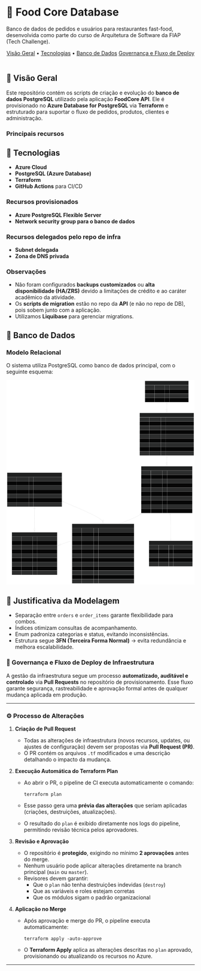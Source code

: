 # 🧾​ Food Core Database

Banco de dados de pedidos e usuários para restaurantes fast-food, desenvolvida como parte do curso de Arquitetura de Software
da FIAP (Tech Challenge).

<div align="center">
  <a href="#visao-geral">Visão Geral</a> •
  <a href="#tecnologias">Tecnologias</a> •
  <a href="#banco-de-dados">Banco de Dados</a>
  <a href="#cicd-infra">Governança e Fluxo de Deploy</a>
</div><br>

## 📖 Visão Geral

Este repositório contém os scripts de criação e evolução do **banco de dados PostgreSQL** utilizado pela aplicação **FoodCore API**.
Ele é provisionado no **Azure Database for PostgreSQL** via **Terraform** e estruturado para suportar o fluxo de pedidos, produtos, clientes e administração.

### Principais recursos

<h2 id="tecnologias">🔧 Tecnologias</h2>

- **Azure Cloud**
- **PostgreSQL (Azure Database)**
- **Terraform**
- **GitHub Actions** para CI/CD

### Recursos provisionados

- **Azure PostgreSQL Flexible Server**
- **Network security group para o banco de dados**

### Recursos delegados pelo repo de infra

- **Subnet delegada**
- **Zona de DNS privada**

### Observações

- Não foram configurados **backups customizados** ou **alta disponibilidade (HA/ZRS)** devido a limitações de crédito e ao caráter acadêmico da atividade.
- Os **scripts de migration** estão no repo da **API** (e não no repo de DB), pois sobem junto com a aplicação.
- Utilizamos **Liquibase** para gerenciar migrations.

<h2 id="banco-de-dados">💾 Banco de Dados</h2>

### Modelo Relacional

O sistema utiliza PostgreSQL como banco de dados principal, com o seguinte esquema:

![Diagrama Entidade e Relacionamento](docs/diagrams/DER.svg)

## 🔧 Justificativa da Modelagem

- Separação entre `orders` e `order_items` garante flexibilidade para combos.
- Índices otimizam consultas de acompanhamento.
- Enum padroniza categorias e status, evitando inconsistências.
- Estrutura segue **3FN (Terceira Forma Normal)** → evita redundância e melhora escalabilidade.

</details>

<h3 id="cicd-infra">🔐 Governança e Fluxo de Deploy de Infraestrutura</h3>

A gestão da infraestrutura segue um processo **automatizado, auditável e controlado** via **Pull Requests** no repositório de provisionamento.
Esse fluxo garante segurança, rastreabilidade e aprovação formal antes de qualquer mudança aplicada em produção.

---

### ⚙️ Processo de Alterações

1. **Criação de Pull Request**
   - Todas as alterações de infraestrutura (novos recursos, updates, ou ajustes de configuração) devem ser propostas via **Pull Request (PR)**.
   - O PR contém os arquivos `.tf` modificados e uma descrição detalhando o impacto da mudança.

2. **Execução Automática do Terraform Plan**
   - Ao abrir o PR, o pipeline de CI executa automaticamente o comando:

     ```
     terraform plan
     ```

   - Esse passo gera uma **prévia das alterações** que seriam aplicadas (criações, destruições, atualizações).
   - O resultado do `plan` é exibido diretamente nos logs do pipeline, permitindo revisão técnica pelos aprovadores.

3. **Revisão e Aprovação**
   - O repositório é **protegido**, exigindo no mínimo **2 aprovações** antes do merge.
   - Nenhum usuário pode aplicar alterações diretamente na branch principal (`main` ou `master`).
   - Revisores devem garantir:
     - Que o `plan` não tenha destruições indevidas (`destroy`)
     - Que as variáveis e roles estejam corretas
     - Que os módulos sigam o padrão organizacional

4. **Aplicação no Merge**
   - Após aprovação e merge do PR, o pipeline executa automaticamente:

     ```
     terraform apply -auto-approve
     ```

   - O **Terraform Apply** aplica as alterações descritas no `plan` aprovado, provisionando ou atualizando os recursos no Azure.

---
